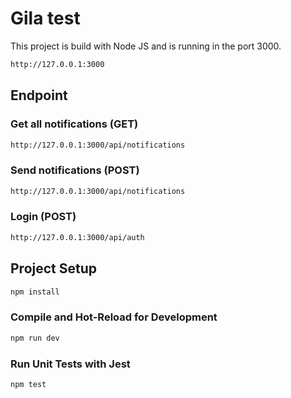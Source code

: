 # Gila test
This project is build with Node JS and is running in the port 3000.

```sh
http://127.0.0.1:3000
```

## Endpoint 

### Get all notifications (GET)
```sh
http://127.0.0.1:3000/api/notifications
```

### Send notifications (POST)
```sh
http://127.0.0.1:3000/api/notifications
```

### Login (POST)
```sh
http://127.0.0.1:3000/api/auth
```

## Project Setup

```sh
npm install
```

### Compile and Hot-Reload for Development

```sh
npm run dev
```

### Run Unit Tests with Jest

```sh
npm test
```